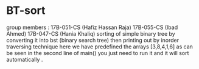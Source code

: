 # BT-sort
group members :
17B-051-CS  (Hafiz Hassan Raja)
17B-055-CS  (Ibad Ahmed)
17B-047-CS  (Hania Khaliq)
sorting of simple binary tree by converting it into bst (binary search tree) then printing out by inorder traversing technique
here we have predefined the arrays [3,8,4,1,6] as can be seen in the second line of main() you just need to run it and it will sort automatically .
